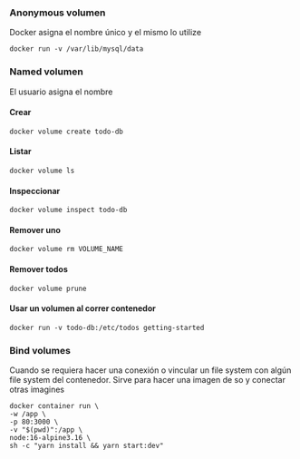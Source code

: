 
### Anonymous volumen
Docker asigna el nombre único y el mismo lo utilize
```shell
docker run -v /var/lib/mysql/data
```

### Named volumen
El usuario asigna el nombre

#### Crear
```shell
docker volume create todo-db
```

#### Listar
```shell
docker volume ls
```

#### Inspeccionar
```shell
docker volume inspect todo-db
```

#### Remover uno
```shell
docker volume rm VOLUME_NAME
```

#### Remover todos
```shell
docker volume prune
```

#### Usar un volumen al correr contenedor
```shell
docker run -v todo-db:/etc/todos getting-started
```

### Bind volumes
Cuando se requiera hacer una conexión o vincular un file system con algún file system del contenedor. Sirve para hacer una imagen de so y conectar otras imagines
```shell
docker container run \
-w /app \
-p 80:3000 \
-v "$(pwd)":/app \
node:16-alpine3.16 \
sh -c "yarn install && yarn start:dev"
```